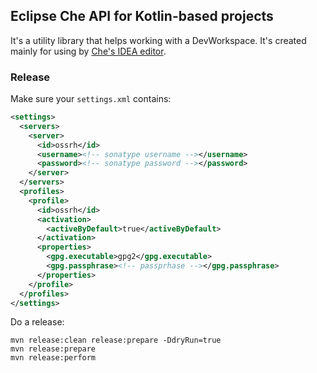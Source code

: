 ## Eclipse Che API for Kotlin-based projects

It's a utility library that helps working with a DevWorkspace.
It's created mainly for using by [Che's IDEA editor](https://github.com/che-incubator/jetbrains-editor-images/blob/2b20c1664ae3769aecade08106789f81672e640c/che-plugin/build.gradle.kts#L30).

### Release




Make sure your `settings.xml` contains:
```xml
<settings>
  <servers>
    <server>
      <id>ossrh</id>
      <username><!-- sonatype username --></username>
      <password><!-- sonatype password --></password>
    </server>
  </servers>
  <profiles>
    <profile>
      <id>ossrh</id>
      <activation>
        <activeByDefault>true</activeByDefault>
      </activation>
      <properties>
        <gpg.executable>gpg2</gpg.executable>
        <gpg.passphrase><!-- passprhase --></gpg.passphrase>
      </properties>
    </profile>
  </profiles>
</settings>
```

Do a release:
```
mvn release:clean release:prepare -DdryRun=true
mvn release:prepare
mvn release:perform
```
